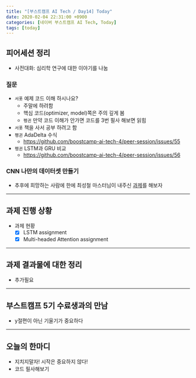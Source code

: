 ```yaml
---
title: "[부스트캠프 AI Tech / Day14] Today"
date: 2020-02-04 22:31:00 +0900
categories: [네이버 부스트캠프 AI Tech, Today]
tags: [today]
---
```



## **피어세션 정리**

- 사전대화: 심리학 연구에 대한 이야기를 나눔

### 질문

- `서폿` 예제 코드 이해 하시나요?
  - 주말에 하려함
  - 핵심 코드(optimizer, model)쪽은 주의 깊게 봄
  - `펭귄` 만약 코드 이해가 안가면 코드를 3번 필사 해보면 읽힘
- `서폿` 책을 사서 공부 하려고 함
- `펭귄` AdaDelta 수식
  - https://github.com/boostcamp-ai-tech-4/peer-session/issues/55
- `펭귄`  LSTM과 GRU 비교
  - https://github.com/boostcamp-ai-tech-4/peer-session/issues/56

### CNN 나만의 데이터셋 만들기

- 추후에 희망하는 사람에 한에 최성철 마스터님이 내주신 [과제](https://www.edwith.org/bcaitech1/lecture/340624)를 해보자

---

## **과제 진행 상황**

- 과제 현황
  - [X] LSTM assignment
  - [X] Multi-headed Attention assignment

---

## **과제 결과물에 대한 정리**

- 추가필요

---

## **부스트캠프 5기 수료생과의 만남**

- y절편이 아닌 기울기가 중요하다

---

## **오늘의 한마디**

- 지치지말자! 시작은 중요하지 않다!
- 코드 필사해보기
